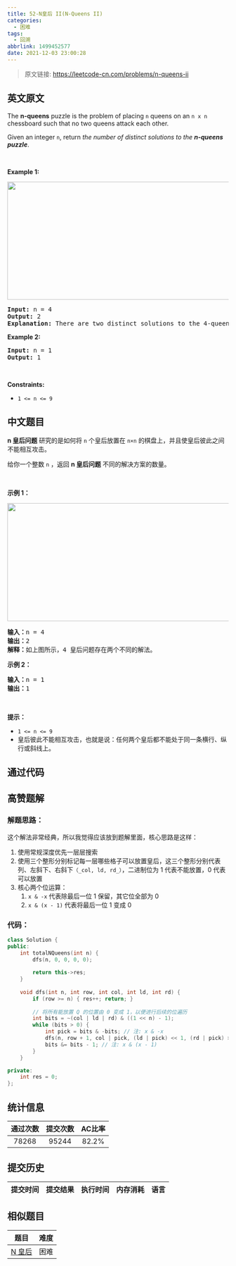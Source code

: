 ```yaml
---
title: 52-N皇后 II(N-Queens II)
categories:
  - 困难
tags:
  - 回溯
abbrlink: 1499452577
date: 2021-12-03 23:00:28
---
```


> 原文链接: https://leetcode-cn.com/problems/n-queens-ii


## 英文原文
<div><p>The <strong>n-queens</strong> puzzle is the problem of placing <code>n</code> queens on an <code>n x n</code> chessboard such that no two queens attack each other.</p>

<p>Given an integer <code>n</code>, return <em>the number of distinct solutions to the&nbsp;<strong>n-queens puzzle</strong></em>.</p>

<p>&nbsp;</p>
<p><strong>Example 1:</strong></p>
<img alt="" src="https://assets.leetcode.com/uploads/2020/11/13/queens.jpg" style="width: 600px; height: 268px;" />
<pre>
<strong>Input:</strong> n = 4
<strong>Output:</strong> 2
<strong>Explanation:</strong> There are two distinct solutions to the 4-queens puzzle as shown.
</pre>

<p><strong>Example 2:</strong></p>

<pre>
<strong>Input:</strong> n = 1
<strong>Output:</strong> 1
</pre>

<p>&nbsp;</p>
<p><strong>Constraints:</strong></p>

<ul>
	<li><code>1 &lt;= n &lt;= 9</code></li>
</ul>
</div>

## 中文题目
<div><p><strong>n 皇后问题</strong> 研究的是如何将 <code>n</code> 个皇后放置在 <code>n×n</code> 的棋盘上，并且使皇后彼此之间不能相互攻击。</p>

<p>给你一个整数 <code>n</code> ，返回 <strong>n 皇后问题</strong> 不同的解决方案的数量。</p>

<p> </p>

<div class="original__bRMd">
<div>
<p><strong>示例 1：</strong></p>
<img alt="" src="https://assets.leetcode.com/uploads/2020/11/13/queens.jpg" style="width: 600px; height: 268px;" />
<pre>
<strong>输入：</strong>n = 4
<strong>输出：</strong>2
<strong>解释：</strong>如上图所示，4 皇后问题存在两个不同的解法。
</pre>

<p><strong>示例 2：</strong></p>

<pre>
<strong>输入：</strong>n = 1
<strong>输出：</strong>1
</pre>

<p> </p>

<p><strong>提示：</strong></p>

<ul>
	<li><code>1 <= n <= 9</code></li>
	<li>皇后彼此不能相互攻击，也就是说：任何两个皇后都不能处于同一条横行、纵行或斜线上。</li>
</ul>
</div>
</div>
</div>

## 通过代码
<RecoDemo>
</RecoDemo>


## 高赞题解
### 解题思路：
这个解法非常经典，所以我觉得应该放到题解里面，核心思路是这样：

1. 使用常规深度优先一层层搜索
2. 使用三个整形分别标记每一层哪些格子可以放置皇后，这三个整形分别代表列、左斜下、右斜下`（_col, ld, rd_）`，二进制位为 $1$ 代表不能放置，$0$ 代表可以放置
3. 核心两个位运算：
    1. `x & -x` 代表除最后一位 $1$ 保留，其它位全部为 $0$
    2. `x & (x - 1)` 代表将最后一位 $1$ 变成 $0$


### 代码：
```C++ []
class Solution {
public:
    int totalNQueens(int n) {
        dfs(n, 0, 0, 0, 0);
        
        return this->res;
    }
    
    void dfs(int n, int row, int col, int ld, int rd) {
        if (row >= n) { res++; return; }
        
        // 将所有能放置 Q 的位置由 0 变成 1，以便进行后续的位遍历
        int bits = ~(col | ld | rd) & ((1 << n) - 1);
        while (bits > 0) {
            int pick = bits & -bits; // 注: x & -x
            dfs(n, row + 1, col | pick, (ld | pick) << 1, (rd | pick) >> 1);
            bits &= bits - 1; // 注: x & (x - 1)
        }
    }

private:
    int res = 0;
};
```

## 统计信息
| 通过次数 | 提交次数 | AC比率 |
| :------: | :------: | :------: |
|    78268    |    95244    |   82.2%   |

## 提交历史
| 提交时间 | 提交结果 | 执行时间 |  内存消耗  | 语言 |
| :------: | :------: | :------: | :--------: | :--------: |


## 相似题目
|                             题目                             | 难度 |
| :----------------------------------------------------------: | :---------: |
| [N 皇后](https://leetcode-cn.com/problems/n-queens/) | 困难|
